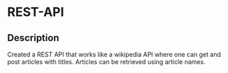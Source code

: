 # REST-API

## Description
Created a REST API that works like a wikipedia API where one can get and post articles with titles. Articles can be retrieved using article names.
